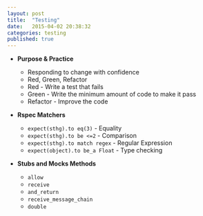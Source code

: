 ```yaml
---
layout: post
title:  "Testing"
date:   2015-04-02 20:38:32
categories: testing
published: true
---
```


* __Purpose & Practice__
  * Responding to change with confidence
  * Red, Green, Refactor
  * Red - Write a test that fails
  * Green - Write the minimum amount of code to make it pass
  * Refactor - Improve the code 

* __Rspec Matchers__
  * `expect(sthg).to eq(3)` - Equality
  * `expect(sthg).to be <=2` - Comparison
  * `expect(sthg).to match regex` - Regular Expression
  * `expect(object).to be_a Float` - Type checking

* __Stubs and Mocks Methods__
  * `allow`
  * `receive`
  * `and_return`
  * `receive_message_chain`
  * `double`

